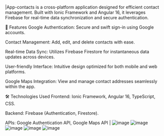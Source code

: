 |App-contacts is a cross-platform application designed for efficient contact management. Built with Ionic Framework and Angular 16, it leverages Firebase for real-time data synchronization and secure authentication.​

📱 Features
Google Authentication: Secure and swift sign-in using Google accounts.

Contact Management: Add, edit, and delete contacts with ease.

Real-time Data Sync: Utilizes Firebase Firestore for instantaneous data updates across devices.

User-friendly Interface: Intuitive design optimized for both mobile and web platforms.

Google Maps Integration: View and manage contact addresses seamlessly within the app.​

🛠 Technologies Used
Frontend: Ionic Framework, Angular 16, TypeScript, CSS.

Backend: Firebase (Authentication, Firestore).

APIs: Google Authentication API, Google Maps API  |
![image](https://github.com/user-attachments/assets/a49691b5-2074-4f07-a3df-4b586d57b8ac)
![image](https://github.com/user-attachments/assets/1a58a8e1-257e-4236-b673-282c6dbe5f1a)
![image](https://github.com/user-attachments/assets/fca85879-8ce6-4856-99af-ddce427e2dff)
![image](https://github.com/user-attachments/assets/59bb2b48-c5e6-43e2-b5cd-08e3f8cabd5a)
![image](https://github.com/user-attachments/assets/e4554347-8369-4f7f-b3ff-4b1dc4d3b6dc)



